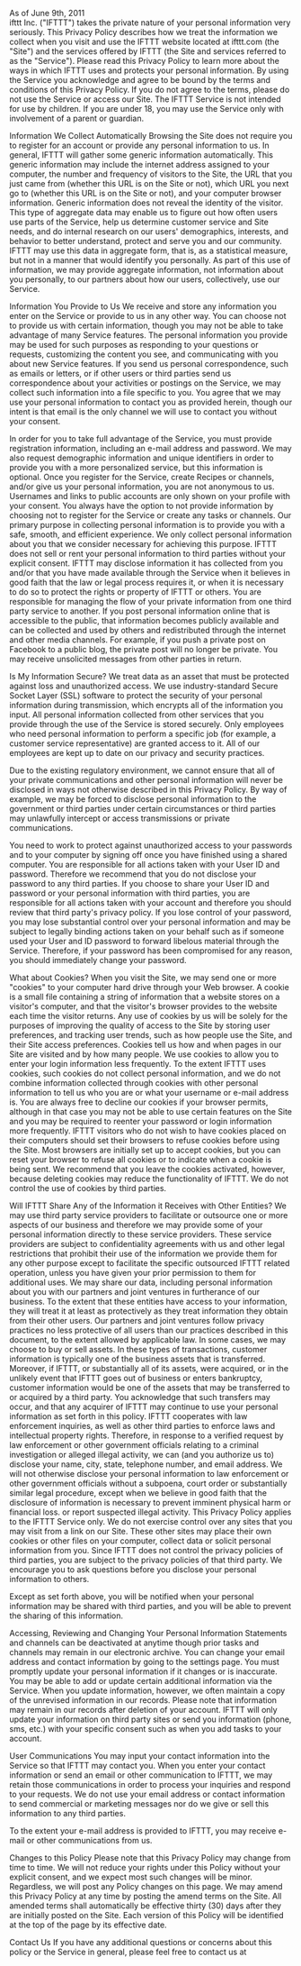 As of June 9th, 2011  
ifttt Inc. ("IFTTT") takes the private nature of your personal information very seriously. This Privacy Policy describes how we treat the information we collect when you visit and use the IFTTT website located at ifttt.com (the "Site") and the services offered by IFTTT (the Site and services referred to as the "Service"). Please read this Privacy Policy to learn more about the ways in which IFTTT uses and protects your personal information. By using the Service you acknowledge and agree to be bound by the terms and conditions of this Privacy Policy. If you do not agree to the terms, please do not use the Service or access our Site. The IFTTT Service is not intended for use by children. If you are under 18, you may use the Service only with involvement of a parent or guardian.  
  
  
Information We Collect Automatically Browsing the Site does not require you to register for an account or provide any personal information to us. In general, IFTTT will gather some generic information automatically. This generic information may include the internet address assigned to your computer, the number and frequency of visitors to the Site, the URL that you just came from (whether this URL is on the Site or not), which URL you next go to (whether this URL is on the Site or not), and your computer browser information. Generic information does not reveal the identity of the visitor. This type of aggregate data may enable us to figure out how often users use parts of the Service, help us determine customer service and Site needs, and do internal research on our users' demographics, interests, and behavior to better understand, protect and serve you and our community. IFTTT may use this data in aggregate form, that is, as a statistical measure, but not in a manner that would identify you personally. As part of this use of information, we may provide aggregate information, not information about you personally, to our partners about how our users, collectively, use our Service.  
  
  
Information You Provide to Us We receive and store any information you enter on the Service or provide to us in any other way. You can choose not to provide us with certain information, though you may not be able to take advantage of many Service features. The personal information you provide may be used for such purposes as responding to your questions or requests, customizing the content you see, and communicating with you about new Service features. If you send us personal correspondence, such as emails or letters, or if other users or third parties send us correspondence about your activities or postings on the Service, we may collect such information into a file specific to you. You agree that we may use your personal information to contact you as provided herein, though our intent is that email is the only channel we will use to contact you without your consent.  
  
In order for you to take full advantage of the Service, you must provide registration information, including an e-mail address and password. We may also request demographic information and unique identifiers in order to provide you with a more personalized service, but this information is optional. Once you register for the Service, create Recipes or channels, and/or give us your personal information, you are not anonymous to us. Usernames and links to public accounts are only shown on your profile with your consent. You always have the option to not provide information by choosing not to register for the Service or create any tasks or channels. Our primary purpose in collecting personal information is to provide you with a safe, smooth, and efficient experience. We only collect personal information about you that we consider necessary for achieving this purpose. IFTTT does not sell or rent your personal information to third parties without your explicit consent. IFTTT may disclose information it has collected from you and/or that you have made available through the Service when it believes in good faith that the law or legal process requires it, or when it is necessary to do so to protect the rights or property of IFTTT or others. You are responsible for managing the flow of your private information from one third party service to another. If you post personal information online that is accessible to the public, that information becomes publicly available and can be collected and used by others and redistributed through the internet and other media channels. For example, if you push a private post on Facebook to a public blog, the private post will no longer be private. You may receive unsolicited messages from other parties in return.  
  
  
Is My Information Secure? We treat data as an asset that must be protected against loss and unauthorized access. We use industry-standard Secure Socket Layer (SSL) software to protect the security of your personal information during transmission, which encrypts all of the information you input. All personal information collected from other services that you provide through the use of the Service is stored securely. Only employees who need personal information to perform a specific job (for example, a customer service representative) are granted access to it. All of our employees are kept up to date on our privacy and security practices.  
  
Due to the existing regulatory environment, we cannot ensure that all of your private communications and other personal information will never be disclosed in ways not otherwise described in this Privacy Policy. By way of example, we may be forced to disclose personal information to the government or third parties under certain circumstances or third parties may unlawfully intercept or access transmissions or private communications.  
  
You need to work to protect against unauthorized access to your passwords and to your computer by signing off once you have finished using a shared computer. You are responsible for all actions taken with your User ID and password. Therefore we recommend that you do not disclose your password to any third parties. If you choose to share your User ID and password or your personal information with third parties, you are responsible for all actions taken with your account and therefore you should review that third party's privacy policy. If you lose control of your password, you may lose substantial control over your personal information and may be subject to legally binding actions taken on your behalf such as if someone used your User and ID password to forward libelous material through the Service. Therefore, if your password has been compromised for any reason, you should immediately change your password.  
  
  
What about Cookies? When you visit the Site, we may send one or more "cookies" to your computer hard drive through your Web browser. A cookie is a small file containing a string of information that a website stores on a visitor's computer, and that the visitor's browser provides to the website each time the visitor returns. Any use of cookies by us will be solely for the purposes of improving the quality of access to the Site by storing user preferences, and tracking user trends, such as how people use the Site, and their Site access preferences. Cookies tell us how and when pages in our Site are visited and by how many people. We use cookies to allow you to enter your login information less frequently. To the extent IFTTT uses cookies, such cookies do not collect personal information, and we do not combine information collected through cookies with other personal information to tell us who you are or what your username or e-mail address is. You are always free to decline our cookies if your browser permits, although in that case you may not be able to use certain features on the Site and you may be required to reenter your password or login information more frequently. IFTTT visitors who do not wish to have cookies placed on their computers should set their browsers to refuse cookies before using the Site. Most browsers are initially set up to accept cookies, but you can reset your browser to refuse all cookies or to indicate when a cookie is being sent. We recommend that you leave the cookies activated, however, because deleting cookies may reduce the functionality of IFTTT. We do not control the use of cookies by third parties.  
  
  
Will IFTTT Share Any of the Information it Receives with Other Entities? We may use third party service providers to facilitate or outsource one or more aspects of our business and therefore we may provide some of your personal information directly to these service providers. These service providers are subject to confidentiality agreements with us and other legal restrictions that prohibit their use of the information we provide them for any other purpose except to facilitate the specific outsourced IFTTT related operation, unless you have given your prior permission to them for additional uses. We may share our data, including personal information about you with our partners and joint ventures in furtherance of our business. To the extent that these entities have access to your information, they will treat it at least as protectively as they treat information they obtain from their other users. Our partners and joint ventures follow privacy practices no less protective of all users than our practices described in this document, to the extent allowed by applicable law. In some cases, we may choose to buy or sell assets. In these types of transactions, customer information is typically one of the business assets that is transferred. Moreover, if IFTTT, or substantially all of its assets, were acquired, or in the unlikely event that IFTTT goes out of business or enters bankruptcy, customer information would be one of the assets that may be transferred to or acquired by a third party. You acknowledge that such transfers may occur, and that any acquirer of IFTTT may continue to use your personal information as set forth in this policy. IFTTT cooperates with law enforcement inquiries, as well as other third parties to enforce laws and intellectual property rights. Therefore, in response to a verified request by law enforcement or other government officials relating to a criminal investigation or alleged illegal activity, we can (and you authorize us to) disclose your name, city, state, telephone number, and email address. We will not otherwise disclose your personal information to law enforcement or other government officials without a subpoena, court order or substantially similar legal procedure, except when we believe in good faith that the disclosure of information is necessary to prevent imminent physical harm or financial loss. or report suspected illegal activity. This Privacy Policy applies to the IFTTT Service only. We do not exercise control over any sites that you may visit from a link on our Site. These other sites may place their own cookies or other files on your computer, collect data or solicit personal information from you. Since IFTTT does not control the privacy policies of third parties, you are subject to the privacy policies of that third party. We encourage you to ask questions before you disclose your personal information to others.  
  
Except as set forth above, you will be notified when your personal information may be shared with third parties, and you will be able to prevent the sharing of this information.  
  
  
Accessing, Reviewing and Changing Your Personal Information Statements and channels can be deactivated at anytime though prior tasks and channels may remain in our electronic archive. You can change your email address and contact information by going to the settings page. You must promptly update your personal information if it changes or is inaccurate. You may be able to add or update certain additional information via the Service. When you update information, however, we often maintain a copy of the unrevised information in our records. Please note that information may remain in our records after deletion of your account. IFTTT will only update your information on third party sites or send you information (phone, sms, etc.) with your specific consent such as when you add tasks to your account.  
  
  
User Communications You may input your contact information into the Service so that IFTTT may contact you. When you enter your contact information or send an email or other communication to IFTTT, we may retain those communications in order to process your inquiries and respond to your requests. We do not use your email address or contact information to send commercial or marketing messages nor do we give or sell this information to any third parties.  
  
To the extent your e-mail address is provided to IFTTT, you may receive e-mail or other communications from us.  
  
  
Changes to this Policy Please note that this Privacy Policy may change from time to time. We will not reduce your rights under this Policy without your explicit consent, and we expect most such changes will be minor. Regardless, we will post any Policy changes on this page. We may amend this Privacy Policy at any time by posting the amend terms on the Site. All amended terms shall automatically be effective thirty (30) days after they are initially posted on the Site. Each version of this Policy will be identified at the top of the page by its effective date.  
  
  
Contact Us If you have any additional questions or concerns about this policy or the Service in general, please feel free to contact us at